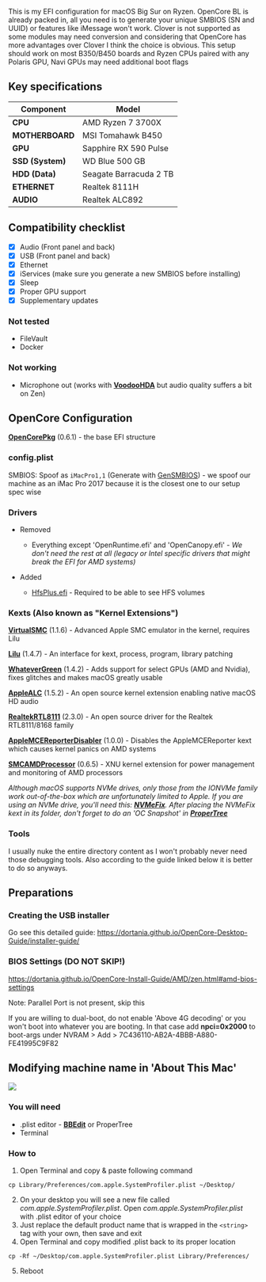 This is my EFI configuration for macOS Big Sur on Ryzen.
OpenCore BL is already packed in, all you need is to generate your unique SMBIOS (SN and UUID) or features like iMessage won't work.
Clover is not supported as some modules may need conversion and considering that OpenCore has more advantages over Clover I think the choice is obvious.
This setup should work on most B350/B450 boards and Ryzen CPUs paired with any Polaris GPU, Navi GPUs may need additional boot flags

## Key specifications

| Component | Model |
| --------- | ----- |
| **CPU** | AMD Ryzen 7 3700X |
| **MOTHERBOARD** | MSI Tomahawk B450 |
| **GPU** | Sapphire RX 590 Pulse |
| **SSD (System)** | WD Blue 500 GB |
| **HDD (Data)** | Seagate Barracuda 2 TB |
| **ETHERNET** | Realtek 8111H |
| **AUDIO** | Realtek ALC892 |

## Compatibility checklist
- [x] Audio (Front panel and back)
- [x] USB (Front panel and back)
- [x] Ethernet
- [x] iServices (make sure you generate a new SMBIOS before installing)
- [x] Sleep
- [x] Proper GPU support
- [x] Supplementary updates

### Not tested
* FileVault
* Docker

### Not working
* Microphone out (works with **[VoodooHDA](https://sourceforge.net/projects/voodoohda/)** but audio quality suffers a bit on Zen)

## OpenCore Configuration

**[OpenCorePkg](https://github.com/acidanthera/OpenCorePkg.git)** (0.6.1) - the base EFI structure

### config.plist

SMBIOS: Spoof as `iMacPro1,1` (Generate with [GenSMBIOS](https://github.com/corpnewt/GenSMBIOS)) - we spoof our machine as an iMac Pro 2017 because it is the closest one to our setup spec wise

### Drivers

* Removed
   - Everything except 'OpenRuntime.efi' and 'OpenCanopy.efi' - _We don't need the rest at all (legacy or Intel specific drivers that might break the EFI for AMD systems)_

* Added
   - [HfsPlus.efi](https://github.com/acidanthera/OcBinaryData/blob/master/Drivers/HfsPlus.efi) - Required to be able to see HFS volumes

### Kexts (Also known as "Kernel Extensions")

**[VirtualSMC](https://github.com/acidanthera/VirtualSMC)** (1.1.6) - Advanced Apple SMC emulator in the kernel, requires Lilu

**[Lilu](https://github.com/acidanthera/Lilu)** (1.4.7) - An interface for kext, process, program, library patching

**[WhateverGreen](https://github.com/acidanthera/WhateverGreen)** (1.4.2) - Adds support for select GPUs (AMD and Nvidia), fixes glitches and makes macOS greatly usable

**[AppleALC](https://github.com/acidanthera/AppleALC)** (1.5.2) - An open source kernel extension enabling native macOS HD audio

**[RealtekRTL8111](https://github.com/Mieze/RTL8111_driver_for_OS_X)** (2.3.0) - An open source driver for the Realtek RTL8111/8168 family

**[AppleMCEReporterDisabler](https://github.com/acidanthera/bugtracker/issues/424#issuecomment-535624313)** (1.0.0) - Disables the AppleMCEReporter kext which causes kernel panics on AMD systems

**[SMCAMDProcessor](https://github.com/trulyspinach/SMCAMDProcessor)** (0.6.5) - XNU kernel extension for power management and monitoring of AMD processors

_Although macOS supports NVMe drives, only those from the IONVMe family work out-of-the-box which are unfortunately limited to Apple. If you are using an NVMe drive, you'll need this: **[NVMeFix](https://github.com/acidanthera/NVMeFix)**.
After placing the NVMeFix kext in its folder, don't forget to do an 'OC Snapshot' in **[ProperTree](https://github.com/corpnewt/ProperTree)**_

### Tools

I usually nuke the entire directory content as I won't probably never need those debugging tools.
Also according to the guide linked below it is better to do so anyways.

## Preparations

### Creating the USB installer

Go see this detailed guide: <https://dortania.github.io/OpenCore-Desktop-Guide/installer-guide/>

### BIOS Settings (DO NOT SKIP!)
<https://dortania.github.io/OpenCore-Install-Guide/AMD/zen.html#amd-bios-settings>

Note: Parallel Port is not present, skip this

If you are willing to dual-boot, do not enable 'Above 4G decoding' or you won't boot into whatever you are booting. In that case add **npci=0x2000** to boot-args under NVRAM > Add > 7C436110-AB2A-4BBB-A880-FE41995C9F82

## Modifying machine name in 'About This Mac'

![](https://github.com/hejsekvojtech/ryzentosh/blob/master/Res/AboutThisMac.png)

### You will need
* .plist editor - **[BBEdit](https://www.barebones.com/products/bbedit/download.html)** or ProperTree
* Terminal

### How to
1) Open Terminal and copy & paste following command

```
cp Library/Preferences/com.apple.SystemProfiler.plist ~/Desktop/
```

2) On your desktop you will see a new file called _com.apple.SystemProfiler.plist_. Open _com.apple.SystemProfiler.plist_ with .plist editor of your choice
3) Just replace the default product name that is wrapped in the `<string>` tag with your own, then save and exit
4) Open Terminal and copy modified .plist back to its proper location

```
cp -Rf ~/Desktop/com.apple.SystemProfiler.plist Library/Preferences/
```

5) Reboot
